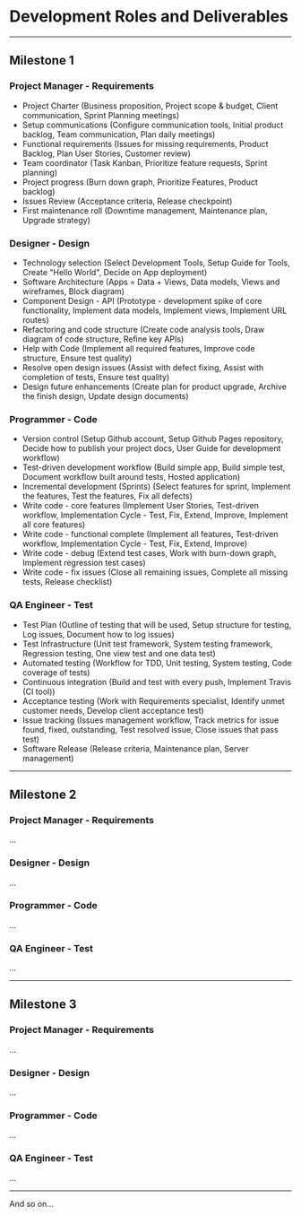 # Development Roles and Deliverables

---

## Milestone 1

### Project Manager - Requirements

- Project Charter (Business proposition, Project scope & budget, Client communication, Sprint Planning meetings)
- Setup communications (Configure communication tools, Initial product backlog, Team communication, Plan daily meetings)
- Functional requirements (Issues for missing requirements, Product Backlog, Plan User Stories, Customer review)
- Team coordinator (Task Kanban, Prioritize feature requests, Sprint planning)
- Project progress (Burn down graph, Prioritize Features, Product backlog)
- Issues Review (Acceptance criteria, Release checkpoint)
- First maintenance roll (Downtime management, Maintenance plan, Upgrade strategy)

### Designer - Design

- Technology selection (Select Development Tools, Setup Guide for Tools, Create "Hello World", Decide on App deployment)
- Software Architecture (Apps = Data + Views, Data models, Views and wireframes, Block diagram)
- Component Design - API (Prototype - development spike of core functionality, Implement data models, Implement views, Implement URL routes)
- Refactoring and code structure (Create code analysis tools, Draw diagram of code structure, Refine key APIs)
- Help with Code (Implement all required features, Improve code structure, Ensure test quality)
- Resolve open design issues (Assist with defect fixing, Assist with completion of tests, Ensure test quality)
- Design future enhancements (Create plan for product upgrade, Archive the finish design, Update design documents)

### Programmer - Code

- Version control (Setup Github account, Setup Github Pages repository, Decide how to publish your project docs, User Guide for development workflow)
- Test-driven development workflow (Build simple app, Build simple test, Document workflow built around tests, Hosted application)
- Incremental development (Sprints) (Select features for sprint, Implement the features, Test the features, Fix all defects)
- Write code - core features (Implement User Stories, Test-driven workflow, Implementation Cycle - Test, Fix, Extend, Improve, Implement all core features)
- Write code - functional complete (Implement all features, Test-driven workflow, Implementation Cycle - Test, Fix, Extend, Improve)
- Write code - debug (Extend test cases, Work with burn-down graph, Implement regression test cases)
- Write code - fix issues (Close all remaining issues, Complete all missing tests, Release checklist)

### QA Engineer - Test

- Test Plan (Outline of testing that will be used, Setup structure for testing, Log issues, Document how to log issues)
- Test Infrastructure (Unit test framework, System testing framework, Regression testing, One view test and one data test)
- Automated testing (Workflow for TDD, Unit testing, System testing, Code coverage of tests)
- Continuous integration (Build and test with every push, Implement Travis (CI tool))
- Acceptance testing (Work with Requirements specialist, Identify unmet customer needs, Develop client acceptance test)
- Issue tracking (Issues management workflow, Track metrics for issue found, fixed, outstanding, Test resolved issue, Close issues that pass test)
- Software Release (Release criteria, Maintenance plan, Server management)

---

## Milestone 2

### Project Manager - Requirements

...

### Designer - Design

...

### Programmer - Code

...

### QA Engineer - Test

...

---

## Milestone 3

### Project Manager - Requirements

...

### Designer - Design

...

### Programmer - Code

...

### QA Engineer - Test

...

---

And so on...

